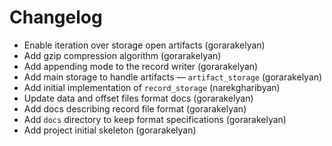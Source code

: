 # Changelog

- Enable iteration over storage open artifacts (gorarakelyan)
- Add gzip compression algorithm (gorarakelyan)
- Add appending mode to the record writer (gorarakelyan)
- Add main storage to handle artifacts — `artifact_storage` (gorarakelyan)
- Add initial implementation of `record_storage` (narekgharibyan)
- Update data and offset files format docs (gorarakelyan)
- Add docs describing record file format (gorarakelyan)
- Add `docs` directory to keep format specifications (gorarakelyan)
- Add project initial skeleton (gorarakelyan)

